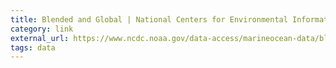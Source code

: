 ```yaml
---
title: Blended and Global | National Centers for Environmental Information (NCEI) formerly known as National Climatic Data Center (NCDC)
category: link
external_url: https://www.ncdc.noaa.gov/data-access/marineocean-data/blended-global
tags: data
---
```


